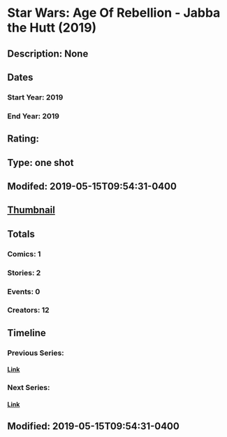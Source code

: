 # Star Wars: Age Of Rebellion - Jabba the Hutt  (2019)
## Description: None
## Dates
### Start Year: 2019
### End Year: 2019
## Rating: 
## Type: one shot
## Modifed: 2019-05-15T09:54:31-0400
## [Thumbnail](http://i.annihil.us/u/prod/marvel/i/mg/c/a0/5cdc19e95e41c.jpg)
## Totals
### Comics: 1
### Stories: 2
### Events: 0
### Creators: 12
## Timeline
### Previous Series: 
#### [Link]()
### Next Series: 
#### [Link]()
## Modified: 2019-05-15T09:54:31-0400